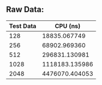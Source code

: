## Raw Data:

| Test Data | CPU (ns) |
|-----------|----------|
| 128 | 18835.067749 |
| 256 | 68902.969360 |
| 512 | 296831.130981 |
| 1028 | 1118183.135986 |
| 2048 | 4476070.404053 |